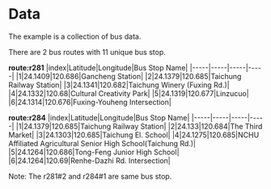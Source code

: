 # Data

The example is a collection of bus data.

There are 2 bus routes with 11 unique bus stop.

**route:r281**
|index|Latitude|Longitude|Bus Stop Name|
|-----|-----|-----|-----|
|1|24.1409|120.686|Gancheng Station|
|2|24.1379|120.685|Taichung Railway Station|
|3|24.1341|120.682|Taichung Winery (Fuxing Rd.)|
|4|24.1332|120.68|Cultural Creativity Park|
|5|24.1319|120.677|Linzucuo|
|6|24.1314|120.676|Fuxing-Youheng Intersection|

**route:r284**
|index|Latitude|Longitude|Bus Stop Name|
|-----|-----|-----|-----|
|1|24.1379|120.685|Taichung Railway Station|
|2|24.133|120.684|The Third Market|
|3|24.1303|120.685|Taichung  El. School|
|4|24.1275|120.685|NCHU Affiliated Agricultural Senior High School(Taichung Rd.)|
|5|24.1264|120.686|Tong-Feng Junior High School|
|6|24.1264|120.69|Renhe-Dazhi Rd. Intersection|

Note: The r281#2 and r284#1 are same bus stop.

